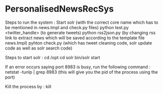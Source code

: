 # PersonalisedNewsRecSys

Steps to run the system : 
Start solr (with the correct core name which has to be mentioned in news.tmpl and check.py files)
python test.py <twitter_handle> (to generate tweets)
python rss2json.py (by changing rss link to extract news which will be saved according to the template file news.tmpl)
pyhton check.py (which has tweet cleaning code, solr update code as well as solr search code)

Steps to start solr : 
cd /opt
cd solr
bin/solr start

If an error occurs saying port 8983 is busy, run the following command : 
netstat -tunlp | grep 8983 (this will give you the pid of the process using the port)

Kill the process by :
kill <pid>
